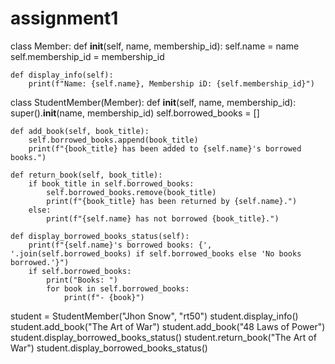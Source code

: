 # assignment1
class Member:
    def __init__(self, name, membership_id):
        self.name = name
        self.membership_id = membership_id

    def display_info(self):
        print(f"Name: {self.name}, Membership iD: {self.membership_id}")
    
class StudentMember(Member):
    def __init__(self, name, membership_id):
        super().__init__(name, membership_id)
        self.borrowed_books = []  
 
    def add_book(self, book_title):
        self.borrowed_books.append(book_title)
        print(f"{book_title} has been added to {self.name}'s borrowed books.")        

    def return_book(self, book_title):
        if book_title in self.borrowed_books:
            self.borrowed_books.remove(book_title)
            print(f"{book_title} has been returned by {self.name}.")
        else:
            print(f"{self.name} has not borrowed {book_title}.")

    def display_borrowed_books_status(self):
        print(f"{self.name}'s borrowed books: {', '.join(self.borrowed_books) if self.borrowed_books else 'No books borrowed.'}")
        if self.borrowed_books:
            print("Books: ")
            for book in self.borrowed_books:
                print(f"- {book}")


student = StudentMember("Jhon Snow", "rt50")
student.display_info()
student.add_book("The Art of War")
student.add_book("48 Laws of Power")
student.display_borrowed_books_status()
student.return_book("The Art of War")
student.display_borrowed_books_status()

